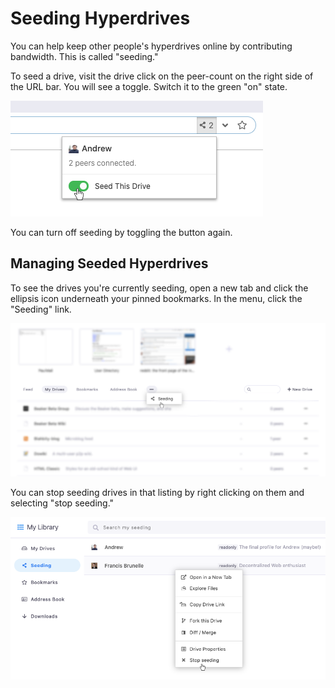 # Seeding Hyperdrives

You can help keep other people's hyperdrives online by contributing bandwidth. This is called "seeding."

To seed a drive, visit the drive click on the peer-count on the right side of the URL bar. You will see a toggle. Switch it to the green "on" state.

![](../.gitbook/assets/seed-drive.png)

You can turn off seeding by toggling the button again.

## Managing Seeded Hyperdrives

To see the drives you're currently seeding, open a new tab and click the ellipsis icon underneath your pinned bookmarks. In the menu, click the "Seeding" link.

![](../.gitbook/assets/seeding-nav.png)

You can stop seeding drives in that listing by right clicking on them and selecting "stop seeding."

![](../.gitbook/assets/stop-seeding.png)

